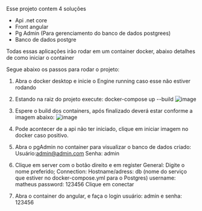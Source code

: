 Esse projeto contem 4 soluções
  - Api .net core
  - Front angular
  - Pg Admin (Para gerenciamento do banco de dados postgrees)
  - Banco de dados postgre

Todas essas aplicações irão rodar em um container docker, abaixo detalhes de como iniciar o container

Segue abaixo os passos para rodar o projeto:

1. Abra o docker desktop e inicie o Engine running caso esse não estiver rodando
2. Estando na raiz do projeto execute: docker-compose up --build
   ![image](https://github.com/mfo90/tech-challenge-fiap/assets/45730921/378fa3de-dcbb-48ce-8702-4dfacaa789d6)

3. Espere o build dos containers, após finalizado deverá estar conforme a imagem abaixo:
  ![image](https://github.com/mfo90/tech-challenge-fiap/assets/45730921/0d89150d-1034-42e1-b308-a5c8e908f3a5)
4. Pode acontecer de a api não ter iniciado, clique em iniciar imagem no docker caso positivo.

5. Abra o pgAdmin no container para visualizar o banco de dados criado:
  Usuário:admin@admin.com
  Senha: admin
6. Clique em server com o botão direito e em register
   General: Digite o nome preferido;
   Connection:
     Hostname/adress: db (nome do serviço que estiver no docker-compose.yml para o Postgres)
     username: matheus
     password: 123456
     Clique em conectar
7. Abra o container do angular, e faça o login usuário: admin e senha: 123456
     
